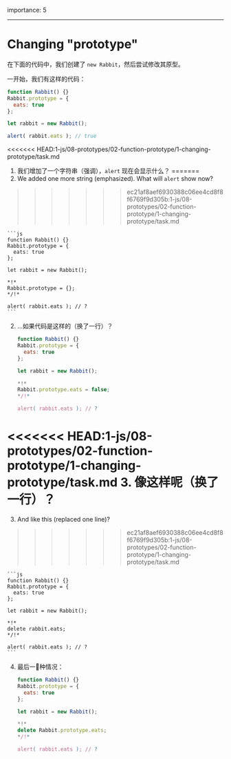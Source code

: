 importance: 5

---

# Changing "prototype"

在下面的代码中，我们创建了 `new Rabbit`，然后尝试修改其原型。

一开始，我们有这样的代码：

```js run
function Rabbit() {}
Rabbit.prototype = {
  eats: true
};

let rabbit = new Rabbit();

alert( rabbit.eats ); // true
```


<<<<<<< HEAD:1-js/08-prototypes/02-function-prototype/1-changing-prototype/task.md
1. 我们增加了一个字符串（强调），`alert` 现在会显示什么？
=======
1. We added one more string (emphasized). What will `alert` show now?
>>>>>>> ec21af8aef6930388c06ee4cd8f8f6769f9d305b:1-js/08-prototypes/02-function-prototype/1-changing-prototype/task.md

    ```js
    function Rabbit() {}
    Rabbit.prototype = {
      eats: true
    };

    let rabbit = new Rabbit();

    *!*
    Rabbit.prototype = {};
    */!*

    alert( rabbit.eats ); // ?
    ```

2. ...如果代码是这样的（换了一行）？

    ```js
    function Rabbit() {}
    Rabbit.prototype = {
      eats: true
    };

    let rabbit = new Rabbit();

    *!*
    Rabbit.prototype.eats = false;
    */!*

    alert( rabbit.eats ); // ?
    ```

<<<<<<< HEAD:1-js/08-prototypes/02-function-prototype/1-changing-prototype/task.md
3. 像这样呢（换了一行）？
=======
3. And like this (replaced one line)?
>>>>>>> ec21af8aef6930388c06ee4cd8f8f6769f9d305b:1-js/08-prototypes/02-function-prototype/1-changing-prototype/task.md

    ```js
    function Rabbit() {}
    Rabbit.prototype = {
      eats: true
    };

    let rabbit = new Rabbit();

    *!*
    delete rabbit.eats;
    */!*

    alert( rabbit.eats ); // ?
    ```

4. 最后一种情况：

    ```js
    function Rabbit() {}
    Rabbit.prototype = {
      eats: true
    };

    let rabbit = new Rabbit();

    *!*
    delete Rabbit.prototype.eats;
    */!*

    alert( rabbit.eats ); // ?
    ```
